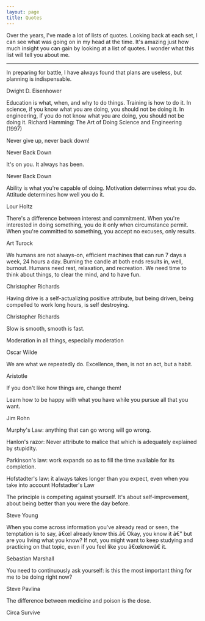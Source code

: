 ```yaml
---
layout: page
title: Quotes
---
```


Over the years, I've made a lot of lists of quotes. Looking back at each set, I can see what was going on in my head at the time. It's amazing just how much insight you can gain by looking at a list of quotes. I wonder what this list will tell you about me. 

* * *

In preparing for battle, I have always found that plans are useless, but planning is indispensable. 

Dwight D. Eisenhower 

Education is what, when, and why to do things. Training is how to do it. In science, if you know what you are doing, you should not be doing it. In engineering, if you do not know what you are doing, you should not be doing it. 
Richard Hamming: The Art of Doing Science and Engineering (1997) 

Never give up, never back down! 

Never Back Down 

It's on you. It always has been. 

Never Back Down 

Ability is what you're capable of doing. Motivation determines what you do. Attitude determines how well you do it. 

Lour Holtz

There's a difference between interest and commitment. When you're interested in doing something, you do it only when circumstance permit. When you're committed to something, you accept no excuses, only results. 

Art Turock 

We humans are not always-on, efficient machines that can run 7 days a week, 24 hours a day. Burning the candle at both ends results in, well, burnout. Humans need rest, relaxation, and recreation. We need time to think about things, to clear the mind, and to have fun. 

Christopher Richards 

Having drive is a self-actualizing positive attribute, but being driven, being compelled to work long hours, is self destroying. 

Christopher Richards 

Slow is smooth, smooth is fast. 

Moderation in all things, especially moderation 

Oscar Wilde 

We are what we repeatedly do. Excellence, then, is not an act, but a habit. 

Aristotle 

If you don't like how things are, change them! 

Learn how to be happy with what you have while you pursue all that you 
want.

Jim Rohn 

Murphy's Law: anything that can go wrong will go wrong. 

Hanlon's razor: Never attribute to malice that which is adequately explained by stupidity. 

Parkinson's law: work expands so as to fill the time available for its completion. 

Hofstadter's law: it always takes longer than you expect, even when you take into account Hofstadter's Law 

The principle is competing against yourself. It's about self-improvement, about being better than you were the day before. 

Steve Young

When you come across information you've already read or seen, the temptation is to say, â€œI already know this.â€ Okay, you know it â€" but are you living what you know? If not, you might want to keep studying and practicing on that topic, even if you feel like you â€œknowâ€ it. 

Sebastian Marshall 

You need to continuously ask yourself: is this the most important thing for me to be doing right now? 

Steve Pavlina 

The difference between medicine and poison is the dose. 

Circa Survive 
